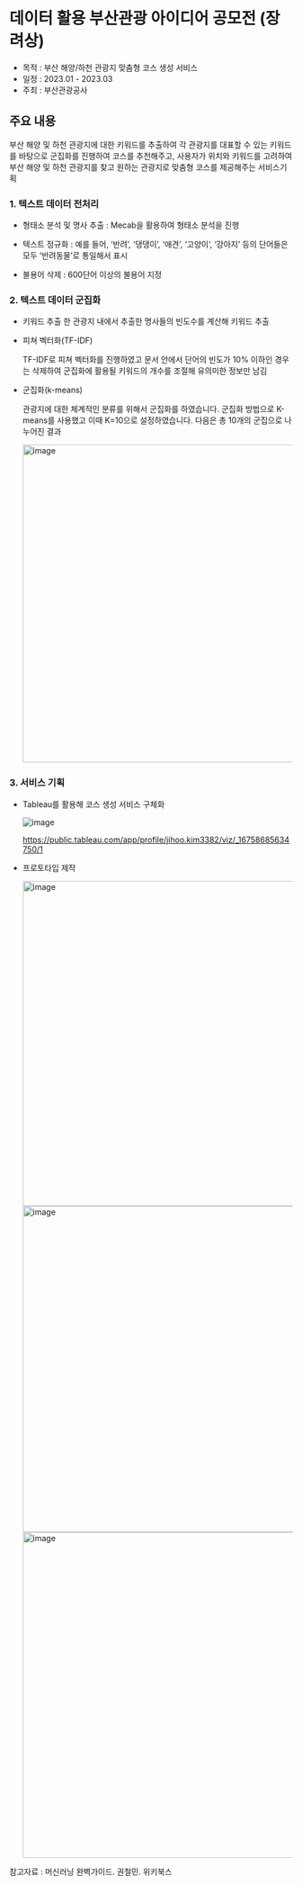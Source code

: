 # 데이터 활용 부산관광 아이디어 공모전 (장려상)
- 목적 : 부산 해양/하천 관광지 맞춤형 코스 생성 서비스
- 일정 : 2023.01 - 2023.03
- 주최 : 부산관광공사 

## 주요 내용
부산 해양 및 하천 관광지에 대한 키워드를 추출하여 각 관광지를 대표할 수 있는 키워드를 바탕으로 군집화를 진행하여 코스를 추천해주고, 사용자가 위치와 키워드를 고려하여 부산 해양 및 하천 관광지를 찾고 원하는 관광지로 맞춤형 코스를 제공해주는 서비스기획 

### 1. 텍스트 데이터 전처리 
- 형태소 분석 및 명사 추출 : Mecab을 활용하여 형태소 분석을 진행
  
- 텍스트 정규화 : 예를 들어, ‘반려’, ‘댕댕이’, ‘애견’, ‘고양이’, ‘강아지’ 등의 단어들은 모두 ‘반려동물’로 통일해서 표시

- 불용어 삭제 : 600단어 이상의 불용어 지정

### 2. 텍스트 데이터 군집화
- 키워드 추출
한 관광지 내에서 추출한 명사들의 빈도수를 계산해 키워드 추출

- 피쳐 벡터화(TF-IDF)

  TF-IDF로 피쳐 벡터화를 진행하였고 문서 안에서 단어의 빈도가 10% 이하인 경우는 삭제하여 군집화에 활용될 키워드의 개수를 조절해 유의미한 정보만 남김

- 군집화(k-means)

  관광지에 대한 체계적인 분류를 위해서 군집화를 하였습니다. 군집화 방법으로 K-means를 사용했고 이때 K=10으로 설정하였습니다. 다음은 총 10개의 군집으로 나누어진 결과

  <img width="565" alt="image" src="https://github.com/kimjihooo/Traveling-Course-Creation/assets/97178674/66497db2-12c2-4175-9516-227f1c9aa6ce">


### 3. 서비스 기획
- Tableau를 활용해 코스 생성 서비스 구체화
  
  ![image](https://github.com/kimjihooo/Traveling-Course-Creation/assets/97178674/ac0384f0-5c7c-4549-9444-8dd1294ac5e6)
  
  https://public.tableau.com/app/profile/jihoo.kim3382/viz/_16758685634750/1

- 프로토타입 제작
  
  <img width="578" alt="image" src="https://github.com/kimjihooo/Traveling-Course-Creation/assets/97178674/9e556638-e017-42c8-b364-aeea914c4aed">

  <img width="580" alt="image" src="https://github.com/kimjihooo/Traveling-Course-Creation/assets/97178674/6d5d2530-3e1b-4160-a2c7-3cd3a258af28">
  
  <img width="579" alt="image" src="https://github.com/kimjihooo/Traveling-Course-Creation/assets/97178674/f11f6011-6ee9-472b-94eb-af3cd656fb43">

참고자료 : 머신러닝 완벽가이드. 권철민. 위키북스 


